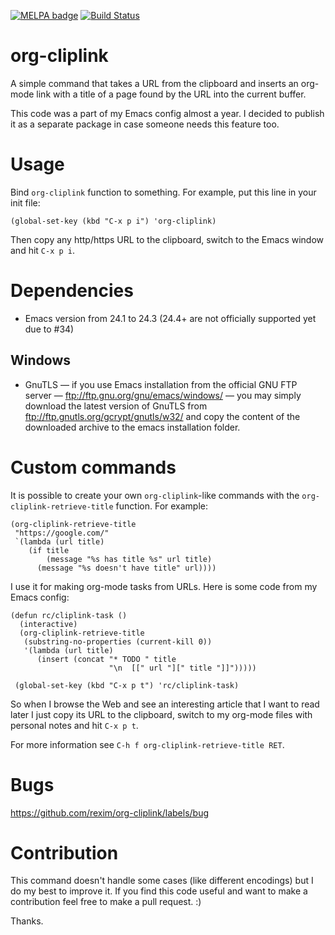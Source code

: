 [![MELPA badge](http://melpa.org/packages/org-cliplink-badge.svg)](http://melpa.org/#/org-cliplink) [![Build Status](https://travis-ci.org/rexim/org-cliplink.svg?branch=master)](https://travis-ci.org/rexim/org-cliplink)

# org-cliplink #

A simple command that takes a URL from the clipboard and inserts an
org-mode link with a title of a page found by the URL into the current
buffer.

This code was a part of my Emacs config almost a year. I decided to
publish it as a separate package in case someone needs this feature
too.

# Usage #

Bind `org-cliplink` function to something. For example, put this line
in your init file:

    (global-set-key (kbd "C-x p i") 'org-cliplink)

Then copy any http/https URL to the clipboard, switch to the Emacs
window and hit `C-x p i`.

# Dependencies #

- Emacs version from 24.1 to 24.3 (24.4+ are not officially supported
  yet due to #34)

## Windows ##

- GnuTLS — if you use Emacs installation from the official GNU FTP
  server — ftp://ftp.gnu.org/gnu/emacs/windows/ — you may simply
  download the latest version of GnuTLS from
  ftp://ftp.gnutls.org/gcrypt/gnutls/w32/ and copy the content of the
  downloaded archive to the emacs installation folder.

# Custom commands #

It is possible to create your own `org-cliplink`-like commands with
the `org-cliplink-retrieve-title` function. For example:

    (org-cliplink-retrieve-title
     "https://google.com/"
     `(lambda (url title)
        (if title
            (message "%s has title %s" url title)
          (message "%s doesn't have title" url))))

I use it for making org-mode tasks from URLs. Here is some code from
my Emacs config:

    (defun rc/cliplink-task ()
      (interactive)
      (org-cliplink-retrieve-title
       (substring-no-properties (current-kill 0))
       '(lambda (url title)
          (insert (concat "* TODO " title
                          "\n  [[" url "][" title "]]")))))

     (global-set-key (kbd "C-x p t") 'rc/cliplink-task)

So when I browse the Web and see an interesting article that I want to
read later I just copy its URL to the clipboard, switch to my org-mode
files with personal notes and hit `C-x p t`.

For more information see `C-h f org-cliplink-retrieve-title RET`.

# Bugs #

https://github.com/rexim/org-cliplink/labels/bug

# Contribution #

This command doesn't handle some cases (like different encodings) but
I do my best to improve it. If you find this code useful and want to
make a contribution feel free to make a pull request. :)

Thanks.

